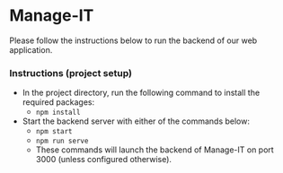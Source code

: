 # Manage-IT
Please follow the instructions below to run the backend of our web application.
###  Instructions (project setup)
* In the project directory, run the following command to install the required packages:
    * ```npm install```
* Start the backend server with either of the commands below:
    * ```npm start ``` 
    * ```npm run serve ``` 
    * These commands will launch the backend of Manage-IT on port 3000 (unless configured otherwise).
